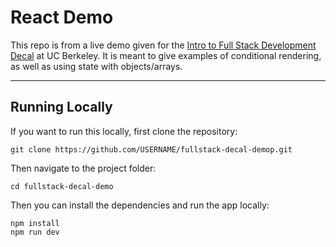 # React Demo
This repo is from a live demo given for the [Intro to Full Stack Development Decal](https://fullstackdecal.com) at UC Berkeley. It is meant to give examples of conditional rendering, as well as using state with objects/arrays.
___
## Running Locally
If you want to run this locally, first clone the repository:
```
git clone https://github.com/USERNAME/fullstack-decal-demop.git
```
Then navigate to the project folder:
```
cd fullstack-decal-demo
```
Then you can install the dependencies and run the app locally:
```
npm install
npm run dev
```
